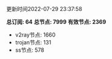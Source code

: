 更新时间2022-07-29 23:37:58

**总订阅: 64**
**总节点: 7999**
**有效节点: 2369**
- v2ray节点: 1660
- trojan节点: 131
- ss节点: 578
